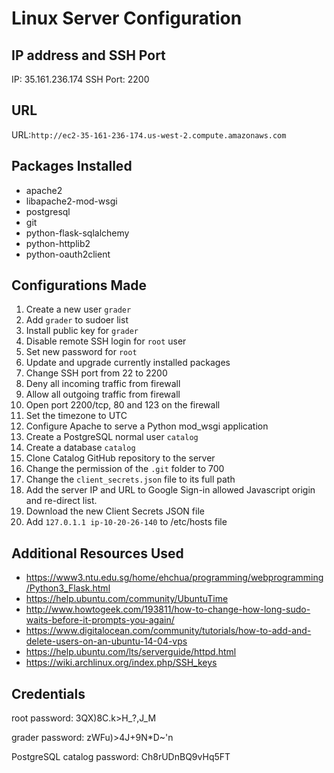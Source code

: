 # Linux Server Configuration
## IP address and SSH Port
IP: 35.161.236.174
SSH Port: 2200

## URL
URL:`http://ec2-35-161-236-174.us-west-2.compute.amazonaws.com`

## Packages Installed
- apache2
- libapache2-mod-wsgi
- postgresql
- git
- python-flask-sqlalchemy
- python-httplib2
- python-oauth2client

## Configurations Made
1. Create a new user `grader`
2. Add `grader` to sudoer list
3. Install public key for `grader`
4. Disable remote SSH login for `root` user
5. Set new password for `root`
6. Update and upgrade currently installed packages
7. Change SSH port from 22 to 2200
8. Deny all incoming traffic from firewall
9. Allow all outgoing traffic from firewall
10. Open port 2200/tcp, 80 and 123 on the firewall
11. Set the timezone to UTC
12. Configure Apache to serve a Python mod_wsgi application
13. Create a PostgreSQL normal user `catalog`
14. Create a database `catalog`
15. Clone Catalog GitHub repository to the server
16. Change the permission of the `.git` folder to 700
17. Change the `client_secrets.json` file to its full path
18. Add the server IP and URL to Google Sign-in allowed Javascript origin and re-direct list.
19. Download the new Client Secrets JSON file
20. Add `127.0.1.1 ip-10-20-26-140` to /etc/hosts file 

## Additional Resources Used
- https://www3.ntu.edu.sg/home/ehchua/programming/webprogramming/Python3_Flask.html
- https://help.ubuntu.com/community/UbuntuTime
- http://www.howtogeek.com/193811/how-to-change-how-long-sudo-waits-before-it-prompts-you-again/
- https://www.digitalocean.com/community/tutorials/how-to-add-and-delete-users-on-an-ubuntu-14-04-vps
- https://help.ubuntu.com/lts/serverguide/httpd.html
- https://wiki.archlinux.org/index.php/SSH_keys

## Credentials
root password: 3QX)8C.k>H_?,J_M

grader password: zWFu)>4J+9N*D~'n

PostgreSQL catalog password: Ch8rUDnBQ9vHq5FT